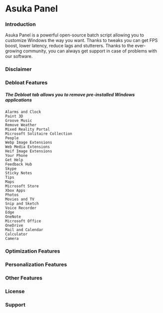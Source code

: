 # Asuka Panel

### Introduction
Asuka Panel is a powerful open-source batch script allowing you to customize Windows the way you want. Thanks to tweaks you can get FPS boost, lower latency, reduce lags and stutterers.
Thanks to the ever-growing community, you can always get support in case of problems with our software.

### Disclaimer

### Debloat Features
##### The Debloat tab allows you to remove pre-installed Windows applications
```
Alarms and Clock
Paint 3D
Groove Music
Remove Weather
Mixed Reality Portal
Microsoft Solitaire Collection
People
Webp Image Extensions
Web Media Extensions
Heif Image Extensions
Your Phone
Get Help
Feedback Hub
Skype
Sticky Notes
Tips
Maps
Microsoft Store
Xbox Apps
Photos
Movies and TV
Snip and Sketch
Voice Recorder
Edge
OneNote
Microsoft Office
OneDrive
Mail and Calendar
Calculator
Camera
```

### Optimization Features

### Personalization Features 

### Other Features

### License

### Support
